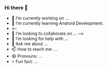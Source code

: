 ### Hi there 👋

- 🔭 I’m currently working on ...
- 🌱 I’m currently learning Android Development.
- <--
- 👯 I’m looking to collaborate on ... -->
- 🤔 I’m looking for help with ...
- 💬 Ask me about ...
- 📫 How to reach me: ...
- 😄 Pronouns: ...
- ⚡ Fun fact: ...
